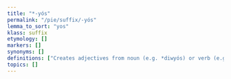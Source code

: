 ```yaml
---
title: "*-yós"
permalink: "/pie/suffix/-yós"
lemma_to_sort: "yos"
klass: suffix
etymology: []
markers: []
synonyms: []
definitions: ["Creates adjectives from noun (e.g. *diwyós) or verb (e.g. *kagʰyós/*kagʰyóm) stems."]
topics: []
---
```

